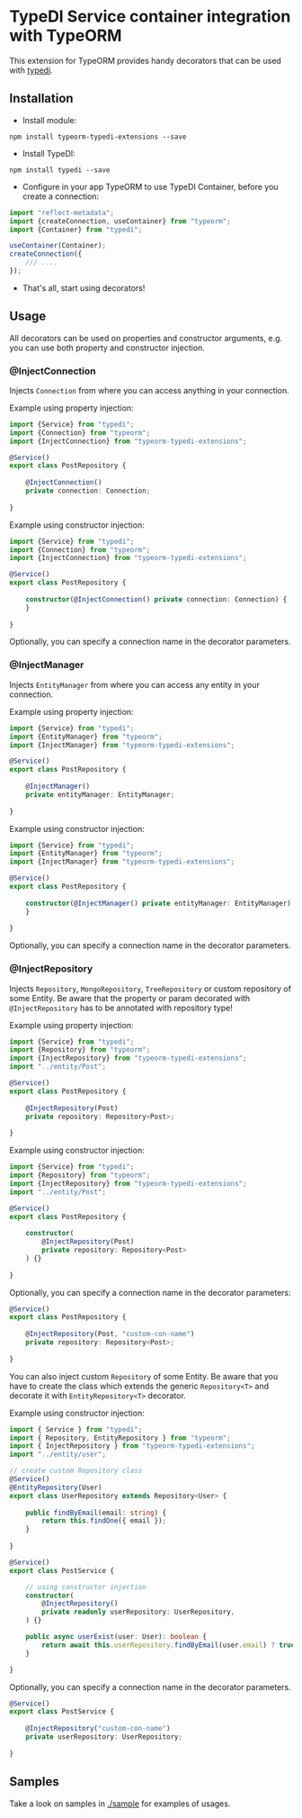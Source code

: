 # TypeDI Service container integration with TypeORM

This extension for TypeORM provides handy decorators that can be used with [typedi](https://github.com/pleerock/typedi).

## Installation

* Install module:

`npm install typeorm-typedi-extensions --save`

* Install TypeDI:

`npm install typedi --save`

* Configure in your app TypeORM to use TypeDI Container, before you create a connection:

```typescript
import "reflect-metadata";
import {createConnection, useContainer} from "typeorm";
import {Container} from "typedi";

useContainer(Container);
createConnection({ 
    /// ....
}); 
```

* That's all, start using decorators!


## Usage

All decorators can be used on properties and constructor arguments, e.g. you can use both
property and constructor injection.

### @InjectConnection

Injects `Connection` from where you can access anything in your connection.

Example using property injection:

```typescript
import {Service} from "typedi";
import {Connection} from "typeorm";
import {InjectConnection} from "typeorm-typedi-extensions";

@Service()
export class PostRepository {
    
    @InjectConnection()
    private connection: Connection;
    
}
```

Example using constructor injection:

```typescript
import {Service} from "typedi";
import {Connection} from "typeorm";
import {InjectConnection} from "typeorm-typedi-extensions";

@Service()
export class PostRepository {
    
    constructor(@InjectConnection() private connection: Connection) {
    }
    
}
```

Optionally, you can specify a connection name in the decorator parameters.

### @InjectManager

Injects `EntityManager` from where you can access any entity in your connection. 

Example using property injection:

```typescript
import {Service} from "typedi";
import {EntityManager} from "typeorm";
import {InjectManager} from "typeorm-typedi-extensions";

@Service()
export class PostRepository {
    
    @InjectManager()
    private entityManager: EntityManager;
    
}
```

Example using constructor injection:

```typescript
import {Service} from "typedi";
import {EntityManager} from "typeorm";
import {InjectManager} from "typeorm-typedi-extensions";

@Service()
export class PostRepository {
    
    constructor(@InjectManager() private entityManager: EntityManager) {
    }
    
}
```

Optionally, you can specify a connection name in the decorator parameters.

### @InjectRepository

Injects `Repository`, `MongoRepository`, `TreeRepository` or custom repository of some Entity.
Be aware that the property or param decorated with `@InjectRepository` has to be annotated with repository type!

Example using property injection:

```typescript
import {Service} from "typedi";
import {Repository} from "typeorm";
import {InjectRepository} from "typeorm-typedi-extensions";
import "../entity/Post";

@Service()
export class PostRepository {
    
    @InjectRepository(Post)
    private repository: Repository<Post>;
    
}
```

Example using constructor injection:

```typescript
import {Service} from "typedi";
import {Repository} from "typeorm";
import {InjectRepository} from "typeorm-typedi-extensions";
import "../entity/Post";

@Service()
export class PostRepository {
    
    constructor(
        @InjectRepository(Post)
        private repository: Repository<Post>
    ) {}
    
}
```
Optionally, you can specify a connection name in the decorator parameters:

```ts
@Service()
export class PostRepository {
    
    @InjectRepository(Post, "custom-con-name")
    private repository: Repository<Post>;
    
}
```

You can also inject custom `Repository` of some Entity. 
Be aware that you have to create the class which extends the generic `Repository<T>` and decorate it with `EntityRepository<T>` decorator.

Example using constructor injection:

```typescript
import { Service } from "typedi";
import { Repository, EntityRepository } from "typeorm";
import { InjectRepository } from "typeorm-typedi-extensions";
import "../entity/user";

// create custom Repository class
@Service()
@EntityRepository(User)
export class UserRepository extends Repository<User> {
    
    public findByEmail(email: string) {
        return this.findOne({ email });
    }
    
}

@Service()
export class PostService {

    // using constructor injection
    constructor(
        @InjectRepository()
        private readonly userRepository: UserRepository,
    ) {}

    public async userExist(user: User): boolean {
        return await this.userRepository.findByEmail(user.email) ? true : false;
    }

}
```

Optionally, you can specify a connection name in the decorator parameters.

```ts
@Service()
export class PostService {
    
    @InjectRepository("custom-con-name")
    private userRepository: UserRepository;
    
}
```

## Samples

Take a look on samples in [./sample](sample) for examples of usages.
